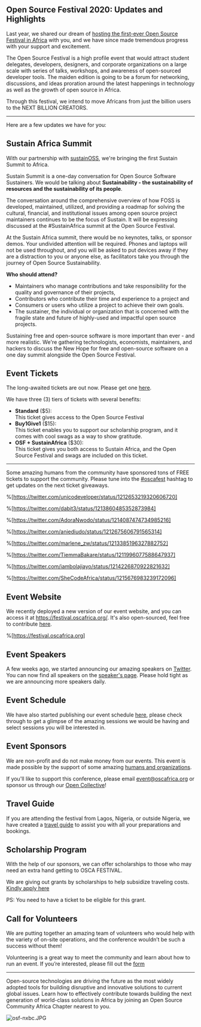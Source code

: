 ## Open Source Festival 2020: Updates and Highlights

Last year, we shared our dream of [hosting the first-ever Open Source Festival in Africa](https://blog.oscafrica.org/announcing-open-source-festival-2020-ck1hwf1mf00fl0ms1ntuk35ha) with you, and we have since made tremendous progress with your support and excitement.

The Open Source Festival is a high profile event that would attract student delegates, developers, designers, and corporate organizations on a large scale with series of talks, workshops, and awareness of open-sourced developer tools. The maiden edition is going to be a forum for networking, discussions, and ideas proration around the latest happenings in technology as well as the growth of open source in Africa.

Through this festival, we intend to move Africans from just the billion users to the NEXT BILLION CREATORS.

---

Here are a few updates we have for you:

## Sustain Africa Summit

With our partnership with [sustainOSS](https://sustainoss.org/), we're bringing the first Sustain Summit to Africa. 

Sustain Summit is a one-day conversation for Open Source Software Sustainers. We would be talking about **Sustainability - the sustainability of resources and the sustainability of its people**.

The conversation around the comprehensive overview of how FOSS is developed, maintained, utilized, and providing a roadmap for solving the cultural, financial, and institutional issues among open source project maintainers continues to be the focus of Sustain. It will be expressing discussed at the #SustainAfrica summit at the Open Source Festival.

At the Sustain Africa summit, there would be no keynotes, talks, or sponsor demos. Your undivided attention will be required. Phones and laptops will not be used throughout, and you will be asked to put devices away if they are a distraction to you or anyone else, as facilitators take you through the journey of Open Source Sustainability.

**Who should attend?**

- Maintainers who manage contributions and take responsibility for the quality and governance of their projects,
- Contributors​ who contribute their time and experience to a project and
- Consumers​ or users who utilize a project to achieve their own goals.
- The sustainer​, the individual or organization that is concerned with the fragile state and future of highly-used and impactful open source projects.
 
Sustaining free and open-source software is more important than ever - and more realistic. We're gathering technologists, economists, maintainers, and hackers to discuss the New Hope for free and open-source software on a one day summit alongside the Open Source Festival.

## Event Tickets

The long-awaited tickets are out now. Please get one [here](https://opencollective.com/osca/events/open-source-festival-2020-4abe0517).

We have three (3) tiers of tickets with several benefits:

- **Standard** ($5):  
This ticket gives access to the Open Source Festival
- **Buy1Give1** ($15):  
This ticket enables you to support our scholarship program, and it comes with cool swags as a way to show gratitude.
- **OSF + SustainAfrica** ($30):  
This ticket gives you both access to Sustain Africa, and the Open Source Festival and swags are included on this ticket.

---

Some amazing humans from the community have sponsored tons of FREE tickets to support the community. Please tune into the [#oscafest](https://twitter.com/hashtag/oscafest?src=hashtag_click) hashtag to get updates on the next ticket giveaways.

%[https://twitter.com/unicodeveloper/status/1212653219320606720]

%[https://twitter.com/dabit3/status/1213860485352873984]

%[https://twitter.com/AdoraNwodo/status/1214087474734985216]

%[https://twitter.com/aniediudo/status/1212675606791565314]

%[https://twitter.com/marlene_zw/status/1213385196327882752]

%[https://twitter.com/TiemmaBakare/status/1211996077588647937]

%[https://twitter.com/iambolajiayo/status/1214226870922821632]

%[https://twitter.com/SheCodeAfrica/status/1215676983239172096]

## Event Website

We recently deployed a new version of our event website, and you can access it at https://festival.oscafrica.org/. It's also open-sourced, feel free to contribute [here](https://github.com/oscommunityafrica/osf-website).

%[https://festival.oscafrica.org]

## Event Speakers

A few weeks ago, we started announcing our amazing speakers on [Twitter](https://twitter.com/oscafrica). You can now find all speakers on the [speaker's page](https://festival.oscafrica.org/#speakers). Please hold tight as we are announcing more speakers daily.

## Event Schedule

We have also started publishing our event schedule [here](https://festival.oscafrica.org/schedule/), please check through to get a glimpse of the amazing sessions we would be having and select sessions you will be interested in.

## Event Sponsors

We are non-profit and do not make money from our events. This event is made possible by the support of some amazing [humans and organizations](https://festival.oscafrica.org#sponsors/).

If you'll like to support this conference, please email event@oscafrica.org or sponsor us through our [Open Collective](https://opencollective.com/osca)!

## Travel Guide

If you are attending the festival from Lagos, Nigeria, or outside Nigeria, we have created a [travel guide](https://festival.oscafrica.org/travel) to assist you with all your preparations and bookings.

## Scholarship Program

With the help of our sponsors, we can offer scholarships to those who may need an extra hand getting to OSCA FESTIVAL.

We are giving out grants by scholarships to help subsidize traveling costs. [Kindly apply here](https://festival.oscafrica.org/scholarship)

PS: You need to have a ticket to be eligible for this grant.

## Call for Volunteers

We are putting together an amazing team of volunteers who would help with the variety of on-site operations, and the conference wouldn’t be such a success without them!

Volunteering is a great way to meet the community and learn about how to run an event. If you’re interested, please fill out the [form](https://bit.ly/oscafest-volunteers)

---

Open-source technologies are driving the future as the most widely adopted tools for building disruptive and innovative solutions to current global issues. Learn how to effectively contribute towards building the next generation of world-class solutions in Africa by joining an Open Source Community Africa Chapter nearest to you.

![osf-nxbc.JPG](https://cdn.hashnode.com/res/hashnode/image/upload/v1578394672981/7ngqLWYh6.jpeg)